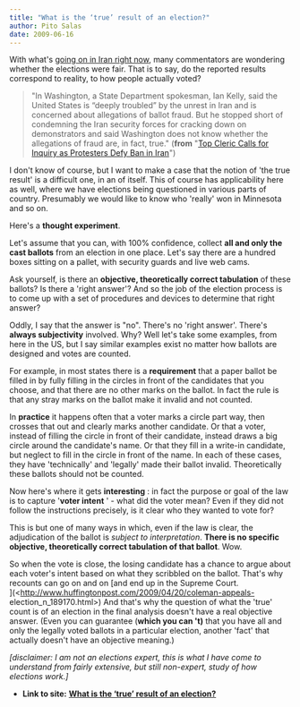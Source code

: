 ```yaml
---
title: "What is the ‘true’ result of an election?"
author: Pito Salas
date: 2009-06-16
---
```


With what's [going on in Iran right
now](<http://www.nytimes.com/2009/06/16/world/middleeast/16iran.html?partner=rss&emc=rss>),
many commentators are wondering whether the elections were fair. That is to
say, do the reported results correspond to reality, to how people actually
voted?

> "In Washington, a State Department spokesman, Ian Kelly, said the United
> States is “deeply troubled” by the unrest in Iran and is concerned about
> allegations of ballot fraud. But he stopped short of condemning the Iran
> security forces for cracking down on demonstrators and said Washington does
> not know whether the allegations of fraud are, in fact, true." (**from**
> "[Top Cleric Calls for Inquiry as Protesters Defy Ban in
> Iran](<http://www.nytimes.com/2009/06/16/world/middleeast/16iran.html?partner=rss&emc=rss>)")

I don't know of course, but I want to make a case that the notion of 'the true
result' is a difficult one, in an of itself. This of course has applicability
here as well, where we have elections being questioned in various parts of
country. Presumably we would like to know who 'really' won in Minnesota and so
on.

Here's a **thought experiment**.

Let's assume that you can, with 100% confidence, collect **all and only the
cast ballots** from an election in one place. Let's say there are a hundred
boxes sitting on a pallet, with security guards and live web cams.

Ask yourself, is there an **objective, theoretically correct tabulation** of
these ballots? Is there a 'right answer'? And so the job of the election
process is to come up with a set of procedures and devices to determine that
right answer?

Oddly, I say that the answer is "no". There's no 'right answer'. There's
**always subjectivity** involved. Why? Well let's take some examples, from
here in the US, but I say similar examples exist no matter how ballots are
designed and votes are counted.

For example, in most states there is a **requirement** that a paper ballot be
filled in by fully filling in the circles in front of the candidates that you
choose, and that there are no other marks on the ballot. In fact the rule is
that any stray marks on the ballot make it invalid and not counted.

In **practice** it happens often that a voter marks a circle part way, then
crosses that out and clearly marks another candidate. Or that a voter, instead
of filling the circle in front of their candidate, instead draws a big circle
around the candidate's name. Or that they fill in a write-in candidate, but
neglect to fill in the circle in front of the name. In each of these cases,
they have 'technically' and 'legally' made their ballot invalid. Theoretically
these ballots should not be counted.

Now here's where it gets **interesting** : in fact the purpose or goal of the
law is to capture '**voter intent** ' - what did the voter mean? Even if they
did not follow the instructions precisely, is it clear who they wanted to vote
for?

This is but one of many ways in which, even if the law is clear, the
adjudication of the ballot is _subject to interpretation_. **There is no
specific objective, theoretically correct tabulation of that ballot**. Wow.

So when the vote is close, the losing candidate has a chance to argue about
each voter's intent based on what they scribbled on the ballot. That's why
recounts can go on and on [and end up in the Supreme Court.  
](<http://www.huffingtonpost.com/2009/04/20/coleman-appeals-
election_n_189170.html>) And that's why the question of what the 'true' count
is of an election in the final analysis doesn't have a real objective answer.
(Even you can guarantee (**which you can 't)** that you have all and only the
legally voted ballots in a particular election, another 'fact' that actually
doesn't have an objective meaning.)

_[disclaimer: I am not an elections expert, this is what I have come to
understand from fairly extensive, but still non-expert, study of how elections
work.]_


* **Link to site:** **[What is the ‘true’ result of an election?](None)**
